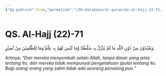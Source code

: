 ```yaml
---
{"dg-publish":true,"permalink":"/30-database/al-quran/qs-al-hajj-22-71/"}
---
```



# QS. Al-Hajj (22)-71
وَيَعْبُدُوْنَ مِنْ دُوْنِ اللّٰهِ مَا لَمْ يُنَزِّلْ بِهٖ سُلْطٰنًا وَّمَا لَيْسَ لَهُمْ بِهٖ عِلْمٌ ۗوَمَا لِلظّٰلِمِيْنَ مِنْ نَّصِيْرٍ 

Artinya: *"Dan mereka menyembah selain Allah, tanpa dasar yang jelas tentang itu, dan mereka tidak mempunyai pengetahuan (pula) tentang itu. Bagi orang-orang yang zalim tidak ada seorang penolong pun."*
